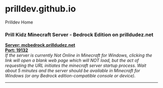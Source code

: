 # prilldev.github.io
Prilldev Home

<h3>Prill Kidz Minecraft Server - Bedrock Edition on prilldudez.net</h3>

<strong>[Server: mcbedrock.prilldudez.net<br>Port: 19132](https://mcbedrock.prilldudez.net)</strong><br>
*If the server is currently Not Online in Minecraft for Windows, clicking the link will open a blank web page which will NOT load, but the act of requesting the URL initiates the minecraft server startup process. Wait about 5 minutes and the server should be available in Minecraft for Windows (or any Bedrock edition-compatible console or device).*
 
<hr>


